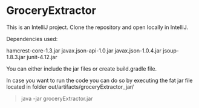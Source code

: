 # GroceryExtractor

This is an IntelliJ project. Clone the repository and open locally in IntelliJ. 

Dependencies used:

hamcrest-core-1.3.jar
javax.json-api-1.0.jar
javax.json-1.0.4.jar
jsoup-1.8.3.jar
junit-4.12.jar

You can either include the jar files or create build.gradle file. 

In case you want to run the code you can do so by executing the fat jar file located in folder out/artifacts/groceryExtractor_jar/

> java -jar groceryExtractor.jar 